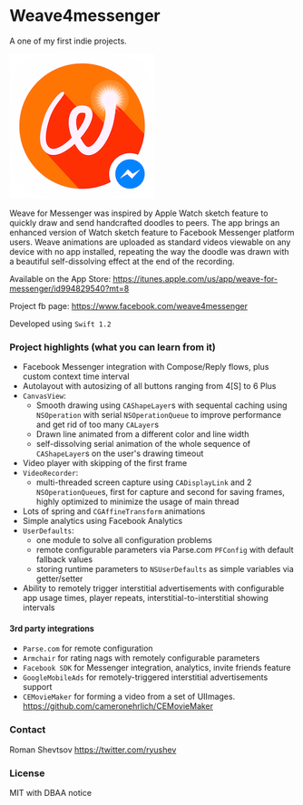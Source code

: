 # Weave4messenger

A one of my first indie projects.

![logo](appIcon_256_preRendered.png)

Weave for Messenger was inspired by Apple Watch sketch feature to quickly draw and send handcrafted doodles to peers. The app brings an enhanced version of Watch sketch feature to Facebook Messenger platform users. Weave animations are uploaded as standard videos viewable on any device with no app installed, repeating the way the doodle was drawn with a beautiful self-dissolving effect at the end of the recording.

Available on the App Store: https://itunes.apple.com/us/app/weave-for-messenger/id994829540?mt=8

Project fb page: https://www.facebook.com/weave4messenger

Developed using `Swift 1.2`

### Project highlights (what you can learn from it)

- Facebook Messenger integration with Compose/Reply flows, plus custom context time interval
- Autolayout with autosizing of all buttons ranging from 4[S] to 6 Plus
- `CanvasView`:
  - Smooth drawing using `CAShapeLayer`s with sequental caching using `NSOperation` with serial `NSOperationQueue` to improve performance and get rid of too many `CALayer`s
  - Drawn line animated from a different color and line width
  - self-dissolving serial animation of the whole sequence of `CAShapeLayer`s on the user's drawing timeout
- Video player with skipping of the first frame
- `VideoRecorder`:
  - multi-threaded screen capture using `CADisplayLink` and 2 `NSOperationQueue`s, first for capture and second for saving frames, highly optimized to minimize the usage of main thread
- Lots of spring and `CGAffineTransform` animations
- Simple analytics using Facebook Analytics
- `UserDefaults`:
  - one module to solve all configuration problems
  - remote configurable parameters via Parse.com `PFConfig` with default fallback values
  - storing runtime parameters to `NSUserDefaults` as simple variables via getter/setter
- Ability to remotely trigger interstitial advertisements with configurable app usage times, player repeats, interstitial-to-interstitial showing intervals

#### 3rd party integrations

- `Parse.com` for remote configuration
- `Armchair` for rating nags with remotely configurable parameters
- `Facebook SDK` for Messenger integration, analytics, invite friends feature
- `GoogleMobileAds` for remotely-triggered interstitial advertisements support
- `CEMovieMaker` for forming a video from a set of UIImages. https://github.com/cameronehrlich/CEMovieMaker

### Contact
Roman Shevtsov
https://twitter.com/ryushev

### License
MIT with DBAA notice
